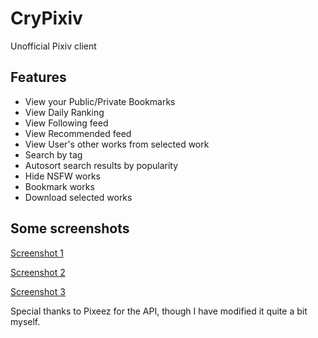 # CryPixiv
Unofficial Pixiv client

## Features
- View your Public/Private Bookmarks
- View Daily Ranking
- View Following feed
- View Recommended feed
- View User's other works from selected work
- Search by tag
- Autosort search results by popularity
- Hide NSFW works
- Bookmark works
- Download selected works

## Some screenshots

[Screenshot 1](http://i.imgur.com/sQHVM5L.png)

[Screenshot 2](http://i.imgur.com/LqfqS5n.png)

[Screenshot 3](https://i.imgur.com/IWTX39u.png)


Special thanks to Pixeez for the API, though I have modified it quite a bit myself.
